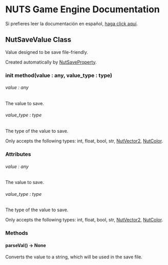 # NUTS Game Engine Documentation

Si prefieres leer la documentación en español, [haga click aquí](/DOCUMENTATION_Ñ/INDEX.md).

## NutSaveValue Class

Value designed to be save file-friendly.

Created automatically by [NutSaveProperty](/DOCUMENTATION/FILES/NUTSAVEPROPERTY.md).

### init method(value : any, value_type : type)

###### value : any

The value to save.

###### value_type : type

The type of the value to save.

Only accepts the following types: int, float, bool, str, [NutVector2](/DOCUMENTATION/FILES/NUTVECTOR2.md), [NutColor](/DOCUMENTATION/FILES/NUTCOLOR.md).

### Attributes

###### value : any

The value to save.

###### value_type : type

The type of the value to save.

Only accepts the following types: int, float, bool, str, [NutVector2](/DOCUMENTATION/FILES/NUTVECTOR2.md), [NutColor](/DOCUMENTATION/FILES/NUTCOLOR.md).

### Methods

#### parseVal() -> None

Converts the value to a string, which will be used in the save file.
